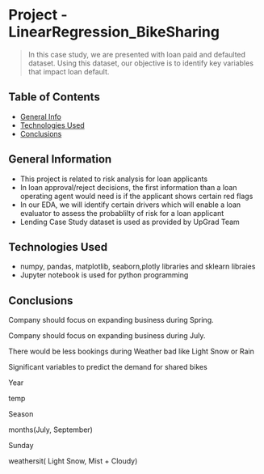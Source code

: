 # Project - LinearRegression_BikeSharing
> In this case study, we are presented with loan paid and defaulted dataset. Using this dataset, our objective is to identify key variables that impact loan default.


## Table of Contents
* [General Info](#general-information)
* [Technologies Used](#technologies-used)
* [Conclusions](#conclusions)

## General Information
- This project is related to risk analysis for loan applicants
- In loan approval/reject decisions, the first information than a loan operating agent would need is if the applicant shows certain red flags
- In our EDA, we will identify certain drivers which will enable a loan evaluator to assess the probablilty of risk for a loan applicant
- Lending Case Study dataset is used as provided by UpGrad Team

## Technologies Used
- numpy, pandas, matplotlib, seaborn,plotly libraries and sklearn libraies
- Jupyter notebook is used for python programming


## Conclusions
Company should focus on expanding business during Spring.

Company should focus on expanding business during July.

There would be less bookings during Weather bad like Light Snow or Rain

Significant variables to predict the demand for shared bikes

Year

temp

Season

months(July, September)

Sunday

weathersit( Light Snow, Mist + Cloudy)
